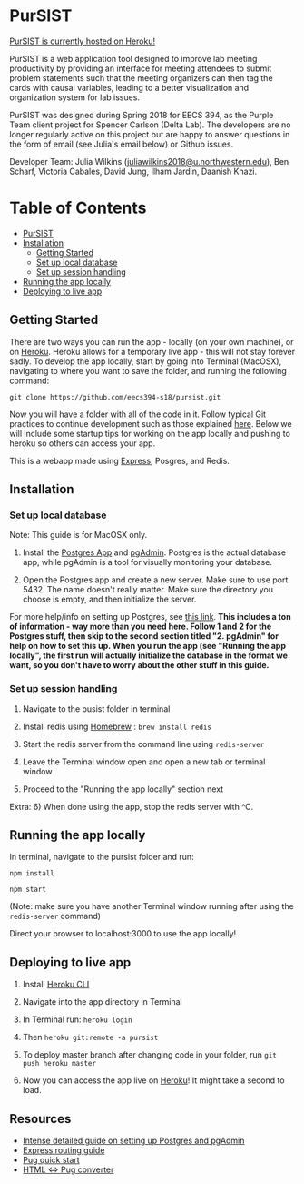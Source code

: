 # PurSIST

[PurSIST is currently hosted on Heroku!](http://pursist.herokuapp.com/)

PurSIST is a web application tool designed to improve lab meeting productivity by providing an interface for meeting attendees to submit problem statements such that the meeting organizers can then tag the cards with causal variables, leading to a better visualization and organization system for lab issues.

PurSIST was designed during Spring 2018 for EECS 394, as the Purple Team client project for Spencer Carlson (Delta Lab). The developers are no longer regularly active on this project but are happy to answer questions in the form of email (see Julia's email below) or Github issues.

Developer Team:
Julia Wilkins (juliawilkins2018@u.northwestern.edu), Ben Scharf, Victoria Cabales, David Jung, Ilham Jardin, Daanish Khazi.

Table of Contents
=================
<!--ts-->
	
   * [PurSIST](#pursist)
   * [Installation](#installation)
      * [Getting Started](#getting-started)
      * [Set up local database](#set-up-local-database)
      * [Set up session handling](#set-up-session-handling)
   * [Running the app locally](#running-the-app-locally)
   * [Deploying to live app](#)
<!--te-->

## Getting Started
There are two ways you can run the app - locally (on your own machine), or on [Heroku](http://pursist.herokuapp.com/). Heroku allows for a temporary live app - this will not stay forever sadly. To develop the app locally, start by going into Terminal (MacOSX), navigating to where you want to save the folder, and running the following command: 

```
git clone https://github.com/eecs394-s18/pursist.git

```
Now you will have a folder with all of the code in it. Follow typical Git practices to continue development such as those explained [here](https://guides.github.com/). Below we will include some startup tips for working on the app locally and pushing to heroku so others can access your app.

This is a webapp made using [Express](https://expressjs.com/), Posgres, and Redis. 

## Installation

### Set up local database

Note: This guide is for MacOSX only.

1) Install the [Postgres App](https://postgresapp.com/) and [pgAdmin](https://www.pgadmin.org/download/pgadmin-4-macos/). Postgres is the actual database app, while pgAdmin is a tool for visually monitoring your database.

2) Open the Postgres app and create a new server. Make sure to use port 5432. The name doesn't really matter. Make sure the directory you choose is empty, and then initialize the server.

For more help/info on setting up Postgres, see [this link](https://www.codementor.io/engineerapart/getting-started-with-postgresql-on-mac-osx-are8jcopb#1-postico-httpseggerappsatpostico). **This includes a ton of information - way more than you need here. Follow 1 and 2 for the Postgres stuff, then skip to the second section titled "2. pgAdmin" for help on how to set this up. When you run the app (see "Running the app locally", the first run will actually initialize the database in the format we want, so you don't have to worry about the other stuff in this guide.**
### Set up session handling 

1) Navigate to the pusist folder in terminal

2) Install redis using [Homebrew](https://brew.sh/) : ```brew install redis```

3) Start the redis server from the command line using ```redis-server```

4) Leave the Terminal window open and open a new tab or terminal window

5) Proceed to the "Running the app locally" section next

Extra: 
6) When done using the app, stop the redis server with ^C.



## Running the app locally
In terminal, navigate to the pursist folder and run:

```
npm install

npm start
```

(Note: make sure you have another Terminal window running after using the ```redis-server``` command)

Direct your browser to localhost:3000 to use the app locally!

## Deploying to live app
1) Install [Heroku CLI](https://devcenter.heroku.com/articles/heroku-command-line)

2) Navigate into the app directory in Terminal

3) In Terminal run: ```heroku login```

4) Then ```heroku git:remote -a pursist```

5) To deploy master branch after changing code in your folder, run ```git push heroku master```

6) Now you can access the app live on [Heroku](http://pursist.herokuapp.com/)! It might take a second to load.

## Resources
- [Intense detailed guide on setting up Postgres and pgAdmin](https://www.codementor.io/engineerapart/getting-started-with-postgresql-on-mac-osx-are8jcopb#1-postico-httpseggerappsatpostico)
- [Express routing guide](https://expressjs.com/en/guide/routing.html)
- [Pug quick start](https://pugjs.org/api/getting-started.html)
- [HTML <=> Pug converter](https://pughtml.com/)